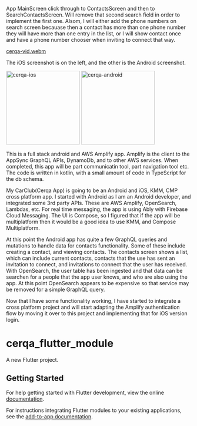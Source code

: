 App MainScreen click through to ContactsScreen and then to SearchContactsScreen. Will remove that second search field in order to implement the first one. Alsom, I will either add the phone numbers on search screen becauase then a contact has more than one phone number they will have more than one entry in the list, or I will show contact once and have a phone number chooser when inviting to connect that way.

[cerqa-vid.webm](https://github.com/user-attachments/assets/accba938-4d98-4507-a810-44cd0b920676)

The iOS screenshot is on the left, and the other is the Android screenshot.

<img width="200" alt="cerqa-ios" src="https://github.com/user-attachments/assets/34ddaa20-c2dc-447c-a287-e1cba69eecb1" />
<img width="200" alt="cerqa-android" src="https://github.com/user-attachments/assets/d1533587-07e7-47c0-8356-3f0f2ee30f00" />

This is a full stack android and AWS Amplify app. Amplify is the client to the AppSync GraphQL APIs, DynamoDb, and to other AWS services.  When completed, this app will be part communicatin tool, part navigation tool etc. The code is written in kotlin, with a small amount of code in TypeScript for the db schema.

My CarClub(Cerqa App) is going to be an Android and iOS, KMM, CMP cross platform app. I started with Android as I am an Android developer, and integrated some 3rd party APIs. These are AWS Amplify, OpenSearch, Lambdas, etc. For real time messaging, the app is using Ably with Firebase Cloud Messaging. The UI is Compose, so I figured that if the app will be multiplatform then it would be a good idea to use KMM, and Compose Multiplatform.

At this point the Android app has quite a few GraphQL queries and mutations to handle data for contacts functionality. Some of these include creating a contact, and viewing contacts. The contacts screen shows a list, which can include current contacts, contacts that the use has sent an invitation to connect, and invitations to connect that the user has received. With OpenSearch, the user table has been ingested and that data can be searchen for a people that the app user knows, and who are also using the app. At this point OpenSearch appears to be expensive so that service may be removed for a simple GraphQL query.

Now that I have some functionality working, I have started to integrate a cross platform project and will start adapting the Amplify authentication flow by moving it over to this project and implementing that for iOS version login.
# cerqa_flutter_module

A new Flutter project.

## Getting Started

For help getting started with Flutter development, view the online
[documentation](https://flutter.dev/).

For instructions integrating Flutter modules to your existing applications,
see the [add-to-app documentation](https://flutter.dev/to/add-to-app).
